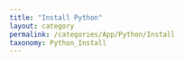 ```yaml
---
title: "Install Python"
layout: category
permalink: /categories/App/Python/Install
taxonomy: Python_Install
---
```

